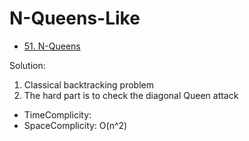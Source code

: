 # N-Queens-Like

- [51. N-Queens](https://leetcode.com/problems/n-queens/)




Solution: 
1. Classical backtracking problem
2. The hard part is to check the diagonal Queen attack

- TimeComplicity: 
- SpaceComplicity: O(n^2)
